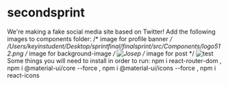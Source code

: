 # secondsprint
We're making a fake social media site based on Twitter!
Add the following images to components folder:
/* image for profile banner */
/Users/keyinstudent/Desktop/sprintfinal/finalsprint/src/Components/logo512.png
/* image for background-image */
![Josep](https://user-images.githubusercontent.com/95366088/164769609-1c762d22-701e-47e6-9148-bcaef9a75685.jpg)
/* image for post */
![test](https://user-images.githubusercontent.com/95235543/164770267-604674f1-509a-4a0a-a644-28e083b37f5e.jpg)
Some things you will need to install in order to run: npm i react-router-dom , npm i @material-ui/core --force , npm i @material-ui/icons --force , npm i react-icons
